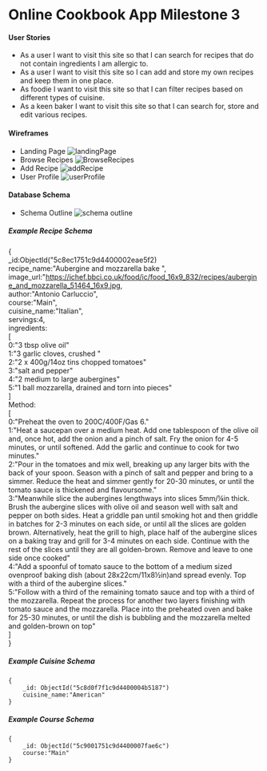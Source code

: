 # Online Cookbook App Milestone 3

#### User Stories
* As a user I want to visit this site so that I can search for recipes that do not contain ingredients I am allergic to.
* As a user I want to visit this site so I can add and store my own recipes and keep them in one place.
* As foodie I want to visit this site so that I can filter recipes based on different types of cuisine. 
* As a keen baker I want to visit this site so that I can search for, store and edit various recipes.
 

#### Wireframes
* Landing Page ![landingPage](static/wireframes/landingPage.png/)
* Browse Recipes ![BrowseRecipes](static/wireframes/browseRecipes.png/)
* Add Recipe ![addRecipe](static/wireframes/addRecipe.png/)
* User Profile ![userProfile](static/wireframes/userProfile.png/)

#### Database Schema
* Schema Outline ![schema outline](static/DatabaseSchema/databaseSchema.png/)

##### Example Recipe Schema
{  
        _id:ObjectId("5c8ec1751c9d4400002eae5f2)  
        recipe_name:"Aubergine and mozzarella bake ",  
        image_url:"https://ichef.bbci.co.uk/food/ic/food_16x9_832/recipes/aubergine_and_mozzarella_51464_16x9.jpg,  
        author:"Antonio Carluccio",     
        course:"Main",  
        cuisine_name:"Italian",  
        servings:4,  
        ingredients:  
            [  
                0:"3 tbsp olive oil"  
                1:"3 garlic cloves, crushed "  
                2:"2 x 400g/14oz tins chopped tomatoes"  
                3:"salt and pepper"  
                4:"2 medium to large aubergines"  
                5:"1 ball mozzarella, drained and torn into pieces"  
            ]    
        Method:  
            [  
                0:"Preheat the oven to 200C/400F/Gas 6."  
                1:"Heat a saucepan over a medium heat. Add one tablespoon of the olive oil and, once hot, add the onion and a pinch of salt. Fry the onion for 4-5 minutes, or until softened. Add the garlic and continue to cook for two minutes."  
                2:"Pour in the tomatoes and mix well, breaking up any larger bits with the back of your spoon.     Season with a pinch of salt and pepper and bring to a simmer. Reduce the heat and simmer         gently for 20-30 minutes, or until the tomato sauce is thickened and flavoursome."  
                3:"Meanwhile slice the aubergines lengthways into slices 5mm/¼in thick. Brush the aubergine slices with olive oil and season well with salt and pepper on both sides. Heat a griddle pan until smoking hot and then griddle in batches for 2-3 minutes on each side, or until all the slices are  golden brown. Alternatively, heat the grill to high, place half of the aubergine slices on a baking tray and grill for 3-4 minutes on each side. Continue with the rest of the slices until they are all golden-brown. Remove and leave to one side once cooked"  
                4:"Add a spoonful of tomato sauce to the bottom of a medium sized ovenproof baking dish (about      28x22cm/11x8½in)and spread evenly. Top with a third of the aubergine slices."  
                5:"Follow with a third of the remaining tomato sauce and top with a third of the mozzarella.        Repeat the process for another two layers finishing with tomato sauce and the mozzarella.     Place into the preheated oven and bake for 25-30 minutes, or until the dish is bubbling and     the mozzarella melted and golden-brown on top"  
        ]  
    }
    
##### Example Cuisine Schema
    {  
        _id: ObjectId("5c8d0f7f1c9d4400004b5187")  
        cuisine_name:"American"  
    }

##### Example Course Schema
    {     
        _id: ObjectId("5c9001751c9d4400007fae6c")  
        course:"Main"  
    }



